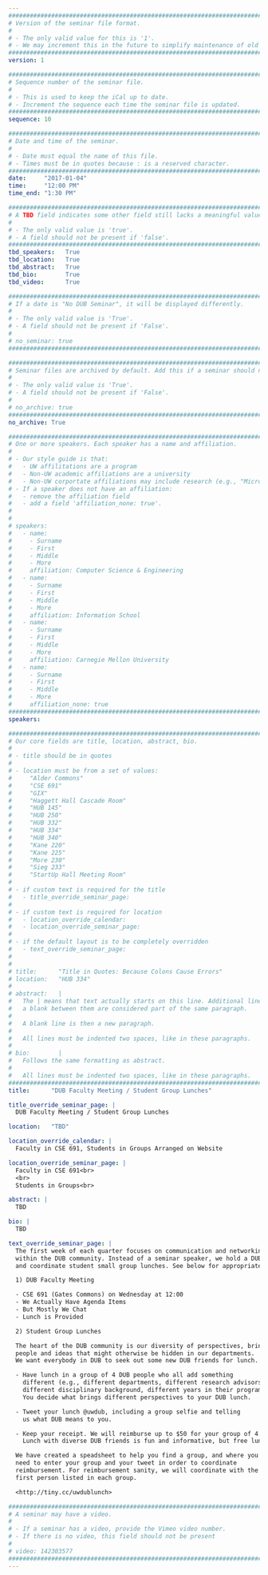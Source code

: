 ```yaml
---
################################################################################
# Version of the seminar file format.
#
# - The only valid value for this is '1'.
# - We may increment this in the future to simplify maintenance of old seminars.
################################################################################
version: 1

################################################################################
# Sequence number of the seminar file.
#
# - This is used to keep the iCal up to date.
# - Increment the sequence each time the seminar file is updated.
################################################################################
sequence: 10

################################################################################
# Date and time of the seminar.
#
# - Date must equal the name of this file.
# - Times must be in quotes because : is a reserved character.
################################################################################
date:     "2017-01-04"
time:     "12:00 PM"
time_end: "1:30 PM"

################################################################################
# A TBD field indicates some other field still lacks a meaningful value.
#
# - The only valid value is 'true'.
# - A field should not be present if 'false'.
################################################################################
tbd_speakers:   True
tbd_location:   True
tbd_abstract:   True
tbd_bio:        True
tbd_video:      True

################################################################################
# If a date is "No DUB Seminar", it will be displayed differently.
#
# - The only valid value is 'True'.
# - A field should not be present if 'False'.
#
# no_seminar: true
################################################################################

################################################################################
# Seminar files are archived by default. Add this if a seminar should not be.
#
# - The only valid value is 'True'.
# - A field should not be present if 'False'.
#
# no_archive: true
################################################################################
no_archive: True

################################################################################
# One or more speakers. Each speaker has a name and affiliation.
#
# - Our style guide is that:
#   - UW affilitations are a program
#   - Non-UW academic affiliations are a university
#   - Non-UW corportate affiliations may include research (e.g., "Microsoft Research")
# - If a speaker does not have an affiliation:
#   - remove the affiliation field
#   - add a field 'affiliation_none: true'.
#
#
# speakers:
#   - name: 
#     - Surname
#     - First
#     - Middle
#     - More
#     affiliation: Computer Science & Engineering 
#   - name: 
#     - Surname
#     - First
#     - Middle
#     - More
#     affiliation: Information School 
#   - name: 
#     - Surname
#     - First
#     - Middle
#     - More
#     affiliation: Carnegie Mellon University 
#   - name:
#     - Surname
#     - First
#     - Middle
#     - More
#     affiliation_none: true
################################################################################
speakers:

################################################################################
# Our core fields are title, location, abstract, bio.
#
# - title should be in quotes
#
# - location must be from a set of values:
#     "Alder Commons"
#     "CSE 691"
#     "GIX"
#     "Haggett Hall Cascade Room"
#     "HUB 145"
#     "HUB 250"
#     "HUB 332"
#     "HUB 334"
#     "HUB 340"
#     "Kane 220"
#     "Kane 225"
#     "More 230"
#     "Sieg 233"
#     "StartUp Hall Meeting Room"
#
# - if custom text is required for the title
#   - title_override_seminar_page:
#
# - if custom text is required for location
#   - location_override_calendar:
#   - location_override_seminar_page:
#
# - if the default layout is to be completely overridden
#   - text_override_seminar_page:
#
#
# title:      "Title in Quotes: Because Colons Cause Errors"
# location:   "HUB 334"
#
# abstract:   |
#   The | means that text actually starts on this line. Additional lines without
#   a blank between them are considered part of the same paragraph.
#
#   A blank line is then a new paragraph.
#
#   All lines must be indented two spaces, like in these paragraphs.
#
# bio:        |
#   Follows the same formatting as abstract.
#
#   All lines must be indented two spaces, like in these paragraphs.
################################################################################
title:      "DUB Faculty Meeting / Student Group Lunches"

title_override_seminar_page: |
  DUB Faculty Meeting / Student Group Lunches

location:   "TBD"

location_override_calendar: |
  Faculty in CSE 691, Students in Groups Arranged on Website

location_override_seminar_page: |
  Faculty in CSE 691<br>
  <br>
  Students in Groups<br>

abstract: |
  TBD

bio: |
  TBD

text_override_seminar_page: |
  The first week of each quarter focuses on communication and networking
  within the DUB community. Instead of a seminar speaker, we hold a DUB faculty meeting
  and coordinate student small group lunches. See below for appropriate details.

  1) DUB Faculty Meeting

  - CSE 691 (Gates Commons) on Wednesday at 12:00
  - We Actually Have Agenda Items
  - But Mostly We Chat
  - Lunch is Provided

  2) Student Group Lunches

  The heart of the DUB community is our diversity of perspectives, bringing together
  people and ideas that might otherwise be hidden in our departments.
  We want everybody in DUB to seek out some new DUB friends for lunch. 

  - Have lunch in a group of 4 DUB people who all add something
    different (e.g., different departments, different research advisors,
    different disciplinary background, different years in their program).
    You decide what brings different perspectives to your DUB lunch.

  - Tweet your lunch @uwdub, including a group selfie and telling
    us what DUB means to you.

  - Keep your receipt. We will reimburse up to $50 for your group of 4.
    Lunch with diverse DUB friends is fun and informative, but free lunch is even better!

  We have created a speadsheet to help you find a group, and where you
  need to enter your group and your tweet in order to coordinate
  reimbursement. For reimbursement sanity, we will coordinate with the
  first person listed in each group.

  <http://tiny.cc/uwdublunch>

################################################################################
# A seminar may have a video.
#
# - If a seminar has a video, provide the Vimeo video number.
# - If there is no video, this field should not be present
#
# video: 142303577
################################################################################
---
```

